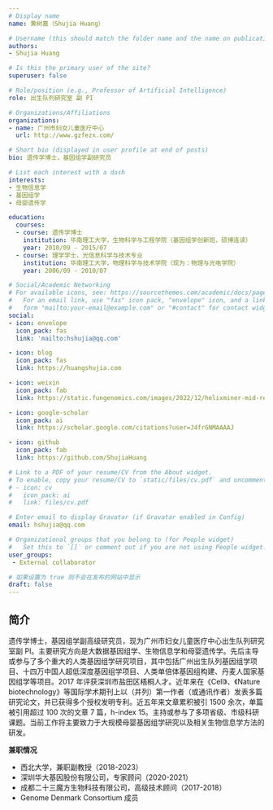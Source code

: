 ```yaml
---
# Display name
name: 黄树嘉（Shujia Huang）

# Username (this should match the folder name and the name on publications)
authors:
- Shujia Huang

# Is this the primary user of the site?
superuser: false

# Role/position (e.g., Professor of Artificial Intelligence)
role: 出生队列研究室 副 PI

# Organizations/Affiliations
organizations:
- name: 广州市妇女儿童医疗中心
  url: http://www.gzfezx.com/

# Short bio (displayed in user profile at end of posts)
bio: 遗传学博士，基因组学副研究员

# List each interest with a dash
interests:
- 生物信息学
- 基因组学
- 母婴遗传学

education:
  courses:
  - course: 遗传学博士
    institution: 华南理工大学，生物科学与工程学院（基因组学创新班，硕博连读）
    year: 2010/09 - 2015/07
  - course: 理学学士，光信息科学与技术专业
    institution: 华南理工大学，物理科学与技术学院（现为：物理与光电学院）
    year: 2006/09 - 2010/07

# Social/Academic Networking
# For available icons, see: https://sourcethemes.com/academic/docs/page-builder/#icons
#   For an email link, use "fas" icon pack, "envelope" icon, and a link in the
#   form "mailto:your-email@example.com" or "#contact" for contact widget.
social:
- icon: envelope
  icon_pack: fas
  link: 'mailto:hshujia@qq.com'

- icon: blog
  icon_pack: fas
  link: https://huangshujia.com

- icon: weixin
  icon_pack: fab
  link: https://static.fungenomics.com/images/2022/12/helixminer-mid-red.png

- icon: google-scholar
  icon_pack: ai
  link: https://scholar.google.com/citations?user=J4frGNMAAAAJ

- icon: github
  icon_pack: fab
  link: https://github.com/ShujiaHuang

# Link to a PDF of your resume/CV from the About widget.
# To enable, copy your resume/CV to `static/files/cv.pdf` and uncomment the lines below.
# - icon: cv
#   icon_pack: ai
#   link: files/cv.pdf

# Enter email to display Gravatar (if Gravatar enabled in Config)
email: hshujia@qq.com

# Organizational groups that you belong to (for People widget)
#   Set this to `[]` or comment out if you are not using People widget.
user_groups:
 - External collaborator

# 如果设置为 true 则不会在发布的网站中显示
draft: false
---
```


## 简介

遗传学博士，基因组学副高级研究员，现为广州市妇女儿童医疗中心出生队列研究室副 PI。主要研究方向是大数据基因组学、生物信息学和母婴遗传学。先后主导或参与了多个重大的人类基因组学研究项目，其中包括广州出生队列基因组学项目、十四万中国人超低深度基因组学项目、人类单倍体基因组构建、丹麦人国家基因组学等项目。2017 年评获深圳市盐田区梧桐人才。近年来在《Cell》、《Nature biotechnology》等国际学术期刊上以（并列）第一作者（或通讯作者）发表多篇研究论文，并已获得多个授权发明专利。近五年来文章累积被引 1500 余次，单篇被引用超过 100 次的文章 7 篇，h-index 15。主持或参与了多项省级、市级科研课题。当前工作将主要致力于大规模母婴基因组学研究以及相关生物信息学方法的研发。

**兼职情况**

- 西北大学，兼职副教授（2018-2023）
- 深圳华大基因股份有限公司，专家顾问（2020-2021）
- 成都二十三魔方生物科技有限公司，高级技术顾问（2017-2018）
- Genome Denmark Consortium 成员





